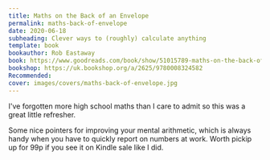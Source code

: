 ```yaml
---
title: Maths on the Back of an Envelope
permalink: maths-back-of-envelope
date: 2020-06-18
subheading: Clever ways to (roughly) calculate anything
template: book
bookauthor: Rob Eastaway
book: https://www.goodreads.com/book/show/51015789-maths-on-the-back-of-an-envelope
bookshop: https://uk.bookshop.org/a/2625/9780008324582
Recommended:
cover: images/covers/maths-back-of-envelope.jpg
---
```


I've forgotten more high school maths than I care to admit so this was a great little refresher.

Some nice pointers for improving your mental arithmetic, which is always handy when you have to quickly report on numbers at work. Worth pickip up for 99p if you see it on Kindle sale like I did.

